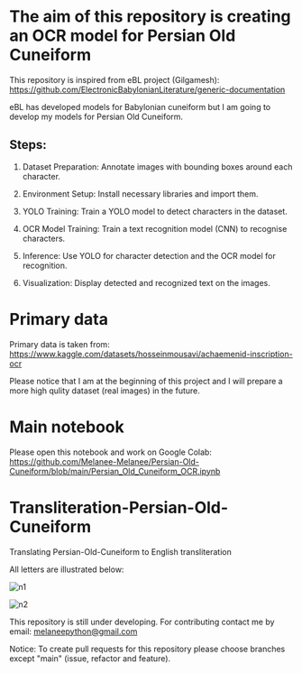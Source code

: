 # The aim of this repository is creating an OCR model for Persian Old Cuneiform

This repository is inspired from eBL project (Gilgamesh): https://github.com/ElectronicBabylonianLiterature/generic-documentation

eBL has developed models for Babylonian cuneiform but I am going to develop my models for Persian Old Cuneiform. 

## Steps:

1. Dataset Preparation: Annotate images with bounding boxes around each character.

2. Environment Setup: Install necessary libraries and import them.

3. YOLO Training: Train a YOLO model to detect characters in the dataset.

4. OCR Model Training: Train a text recognition model (CNN) to recognise characters.

5. Inference: Use YOLO for character detection and the OCR model for recognition.

6. Visualization: Display detected and recognized text on the images.

# Primary data

Primary data is taken from: https://www.kaggle.com/datasets/hosseinmousavi/achaemenid-inscription-ocr

Please notice that I am at the beginning of this project and I will prepare a more high qulity dataset (real images) in the future. 

# Main notebook

Please open this notebook and work on Google Colab: https://github.com/Melanee-Melanee/Persian-Old-Cuneiform/blob/main/Persian_Old_Cuneiform_OCR.ipynb

# Transliteration-Persian-Old-Cuneiform
Translating Persian-Old-Cuneiform to English transliteration 

All letters are illustrated below:

![n1](https://github.com/Melanee-Melanee/Translating-old-Persian-cuneiform/assets/74653444/8b1bd31a-c261-4fa5-90fc-272378eee158)


![n2](https://github.com/Melanee-Melanee/Translating-old-Persian-cuneiform/assets/74653444/ffb1cd02-8622-42d1-8d8d-b692f37890d0)


This repository is still under developing. For contributing contact me by email: melaneepython@gmail.com 

Notice: To create pull requests for this repository please choose branches except "main" (issue, refactor and feature).
